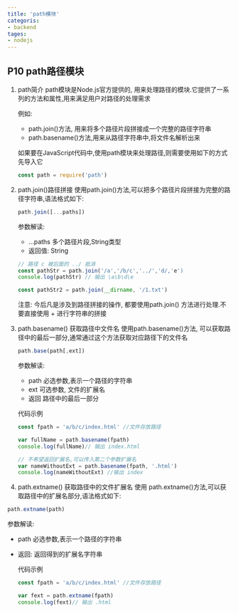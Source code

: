 ```yaml
---
title: 'path模块'
categoris:
- backend
tages:
- nodejs
---
```


## P10 path路径模块
1. path简介
   path模块是Node.js官方提供的, 用来处理路径的模块.它提供了一系列的方法和属性,用来满足用户对路径的处理需求

   例如:
   * path.join()方法, 用来将多个路径片段拼接成一个完整的路径字符串
   * path.basename()方法,用来从路径字符串中,将文件名解析出来

   如果要在JavaScript代码中,使用path模块来处理路径,则需要使用如下的方式先导入它
   ```js
   const path = require('path')
   ```

2. path.join()路径拼接
   使用path.join()方法,可以把多个路径片段拼接为完整的路径字符串,语法格式如下:
   ```js
   path.join([...paths])
   ```
   参数解读:
   * ...paths 多个路径片段,String类型
   * 返回值: String
   ```js
   // 路径 c 被后面的 ../ 抵消
   const pathStr = path.join('/a','/b/c','../','d/,'e')
   console.log(pathStr) // 输出 \a\b\d\e
   
   const pathStr2 = path.join(__dirname, '/1.txt')
   ```

   注意: 今后凡是涉及到路径拼接的操作, 都要使用path.join() 方法进行处理.不要直接使用 + 进行字符串的拼接

3. path.basename() 获取路径中文件名
   使用path.basename()方法, 可以获取路径中的最后一部分,通常通过这个方法获取对应路径下的文件名
   ```js
   path.base(path[,ext])
   ```
   参数解读:
   * path <string> 必选参数,表示一个路径的字符串
   * ext <string> 可选参数, 文件的扩展名
   * 返回 <string> 路径中的最后一部分

   代码示例
   ```js
   const fpath = 'a/b/c/index.html' //文件存放路径
   
   var fullName = path.basename(fpath)
   console.log(fullName)// 输出 index.html
   
   // 不希望返回扩展名,可以传入第二个参数扩展名
   var nameWithoutExt = path.basename(fpath, '.html')
   console.log(nameWithoutExt) //输出 index
   ```

4. path.extname() 获取路径中的文件扩展名
使用 path.extname()方法,可以获取路径中的扩展名部分,语法格式如下:
```js
path.extname(path)
```
参数解读:
* path <string> 必选参数,表示一个路径的字符串
* 返回: <string> 返回得到的扩展名字符串

   代码示例
   ```js
   const fpath = 'a/b/c/index.html' //文件存放路径
   
   var fext = path.extname(fpath)
   console.log(fext)// 输出 .html
   ```

